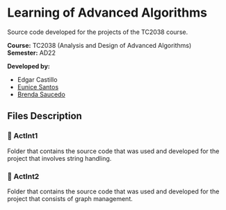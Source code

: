 # Learning of Advanced Algorithms

Source code developed for the projects of the TC2038 course.

**Course:** TC2038 (Analysis and Design of Advanced Algorithms) <br>
**Semester:** AD22 <br>

**Developed by:**
* Edgar Castillo
* [Eunice Santos](https://github.com/EuniSG)
* [Brenda Saucedo](https://github.com/Bren12)

## Files Description

### 📁 ActInt1

Folder that contains the source code that was used and developed for the project that involves string handling.

### 📁 ActInt2

Folder that contains the source code that was used and developed for the project that consists of graph management.
